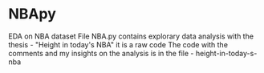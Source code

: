 # NBApy
EDA on NBA dataset 
File NBA.py contains explorary data analysis with the thesis - "Height in today's NBA" it is a raw code
The code with the comments and my insights on the analysis is in the file - height-in-today-s-nba
